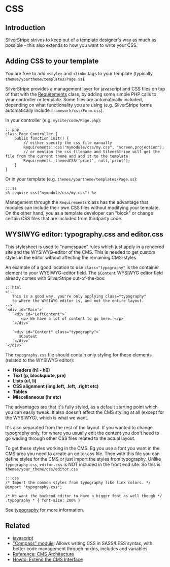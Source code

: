 # CSS #

## Introduction ##

SilverStripe strives to keep out of a template designer's way as much as possible -
this also extends to how you want to write your CSS.

## Adding CSS to your template ##

You are free to add `<style>` and `<link>` tags to your template (typically `themes/yourtheme/templates/Page.ss`).

SilverStripe provides a management layer for javascript and CSS files on top of that with the [Requirements](/reference/requirements) class,
by adding some simple PHP calls to your controller or template. Some files are automatically included,
depending on what functionality you are using (e.g. SilverStripe forms automatically include `framework/css/Form.css`).

In your controller (e.g. `mysite/code/Page.php`):

	:::php
	class Page_Controller {
		public function init() {
			// either specify the css file manually
			Requirements::css("mymodule/css/my.css", "screen,projection");
			// or mention the css filename and SilverStripe will get the file from the current theme and add it to the template
			Requirements::themedCSS('print', null,'print');
		}
	}

Or in your template (e.g. `themes/yourtheme/templates/Page.ss`):

	:::ss
	<% require css("mymodule/css/my.css") %>

Management through the `Requirements` class has the advantage that modules can include their own CSS files without modifying
your template. On the other hand, you as a template developer can "block" or change certain CSS files that are included from
thirdparty code.

## WYSIWYG editor: typography.css and editor.css

This stylesheet is used to "namespace" rules which just apply in a rendered site and the WYSIWYG-editor of the CMS. This
is needed to get custom styles in the editor without affecting the remaining CMS-styles.

An example of a good location to use `class="typography"` is the container element to your WYSIWYG-editor field. The
`$Content` WYSIWYG editor field already comes with SilverStripe out-of-the-box:

	:::html
	<!--
	   This is a good way, you're only applying class="typography"
	   to where the WYSIWYG editor is, and not the entire layout.
	-->
	`<div id="Main">`
	   `<div id="LeftContent">`
	      `<p>`We have a lot of content to go here.`</p>`
	   `</div>`

	   `<div id="Content" class="typography">`
	      $Content
	   `</div>`
	`</div>`


The `typography.css` file should contain only styling for these elements (related to the WYSIWYG editor):

   * **Headers (h1 - h6)**
   * **Text (p, blockquote, pre)**
   * **Lists (ul, li)**
   * **CSS alignment (img.left, .left, .right etc)**
   * **Tables**
   * **Miscellaneous (hr etc)**

The advantages are that it's fully styled, as a default starting point which you can easily tweak. It also doesn't
affect the CMS styling at all (except for the WYSIWYG), which is what we want.

It's also separated from the rest of the layout. If you wanted to change typography only, for where you usually edit the
content you don't need to go wading through other CSS files related to the actual layout.

To get these styles working in the CMS. Eg you use a font you want in the CMS area you need to create an editor.css
file. Then with this file you can define styles for the CMS or just import the styles from typography. Unlike
`typography.css`, `editor.css` is NOT included in the front end site. So this is  `themes/your_theme/css/editor.css`

	:::css
	/* Import the common styles from typography like link colors. */
	@import 'typography.css';

	/* We want the backend editor to have a bigger font as well though */
	.typography * { font-size: 200% }

See [typography](/reference/typography) for more information.

## Related ##

 * [javascript](javascript)
 * ["Compass" module](http://silverstripe.org/compass-module/): Allows writing CSS in SASS/LESS syntax, with better code management through mixins, includes and variables
 * [Reference: CMS Architecture](../reference/cms-architecture)
 * [Howto: Extend the CMS Interface](../howto/extend-cms-interface)
